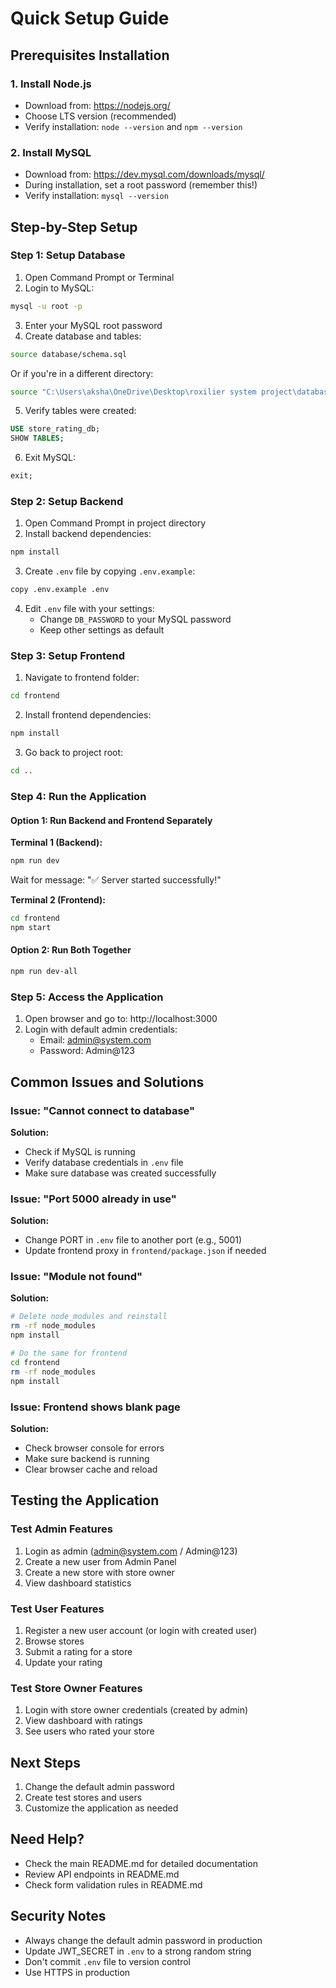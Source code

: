 # Quick Setup Guide

## Prerequisites Installation

### 1. Install Node.js
- Download from: https://nodejs.org/
- Choose LTS version (recommended)
- Verify installation: `node --version` and `npm --version`

### 2. Install MySQL
- Download from: https://dev.mysql.com/downloads/mysql/
- During installation, set a root password (remember this!)
- Verify installation: `mysql --version`

## Step-by-Step Setup

### Step 1: Setup Database

1. Open Command Prompt or Terminal
2. Login to MySQL:
```bash
mysql -u root -p
```
3. Enter your MySQL root password
4. Create database and tables:
```bash
source database/schema.sql
```
Or if you're in a different directory:
```bash
source "C:\Users\aksha\OneDrive\Desktop\roxilier system project\database\schema.sql"
```
5. Verify tables were created:
```sql
USE store_rating_db;
SHOW TABLES;
```
6. Exit MySQL:
```sql
exit;
```

### Step 2: Setup Backend

1. Open Command Prompt in project directory
2. Install backend dependencies:
```bash
npm install
```
3. Create `.env` file by copying `.env.example`:
```bash
copy .env.example .env
```
4. Edit `.env` file with your settings:
   - Change `DB_PASSWORD` to your MySQL password
   - Keep other settings as default

### Step 3: Setup Frontend

1. Navigate to frontend folder:
```bash
cd frontend
```
2. Install frontend dependencies:
```bash
npm install
```
3. Go back to project root:
```bash
cd ..
```

### Step 4: Run the Application

#### Option 1: Run Backend and Frontend Separately

**Terminal 1 (Backend):**
```bash
npm run dev
```
Wait for message: "✅ Server started successfully!"

**Terminal 2 (Frontend):**
```bash
cd frontend
npm start
```

#### Option 2: Run Both Together
```bash
npm run dev-all
```

### Step 5: Access the Application

1. Open browser and go to: http://localhost:3000
2. Login with default admin credentials:
   - Email: admin@system.com
   - Password: Admin@123

## Common Issues and Solutions

### Issue: "Cannot connect to database"
**Solution:**
- Check if MySQL is running
- Verify database credentials in `.env` file
- Make sure database was created successfully

### Issue: "Port 5000 already in use"
**Solution:**
- Change PORT in `.env` file to another port (e.g., 5001)
- Update frontend proxy in `frontend/package.json` if needed

### Issue: "Module not found"
**Solution:**
```bash
# Delete node_modules and reinstall
rm -rf node_modules
npm install

# Do the same for frontend
cd frontend
rm -rf node_modules
npm install
```

### Issue: Frontend shows blank page
**Solution:**
- Check browser console for errors
- Make sure backend is running
- Clear browser cache and reload

## Testing the Application

### Test Admin Features
1. Login as admin (admin@system.com / Admin@123)
2. Create a new user from Admin Panel
3. Create a new store with store owner
4. View dashboard statistics

### Test User Features
1. Register a new user account (or login with created user)
2. Browse stores
3. Submit a rating for a store
4. Update your rating

### Test Store Owner Features
1. Login with store owner credentials (created by admin)
2. View dashboard with ratings
3. See users who rated your store

## Next Steps

1. Change the default admin password
2. Create test stores and users
3. Customize the application as needed

## Need Help?

- Check the main README.md for detailed documentation
- Review API endpoints in README.md
- Check form validation rules in README.md

## Security Notes

- Always change the default admin password in production
- Update JWT_SECRET in `.env` to a strong random string
- Don't commit `.env` file to version control
- Use HTTPS in production
